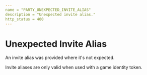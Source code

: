```yaml
---
name = "PARTY_UNEXPECTED_INVITE_ALIAS"
description = "Unexpected invite alias."
http_status = 400
---
```


# Unexpected Invite Alias

An invite alias was provided where it's not expected.

Invite aliases are only valid when used with a game identity token.


